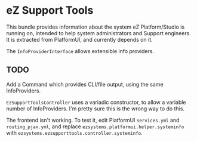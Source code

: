 # eZ Support Tools

This bundle provides information about the system eZ Platform/Studio is running on, intended to help system
administrators and Support engineers. It is extracted from PlatformUI, and currently depends on it.

The `InfoProviderInterface` allows extensible info providers.

## TODO

Add a Command which provides CLI/file output, using the same InfoProviders.

`EzSupportToolsController` uses a variadic constructor, to allow a variable number of InfoProviders. I'm
pretty sure this is the wrong way to do this.

The frontend isn't working. To test it, edit PlatformUI `services.yml` and `routing_pjax.yml`, and replace
`ezsystems.platformui.helper.systeminfo` with `ezsystems.ezsupporttools.controller.systeminfo`.
